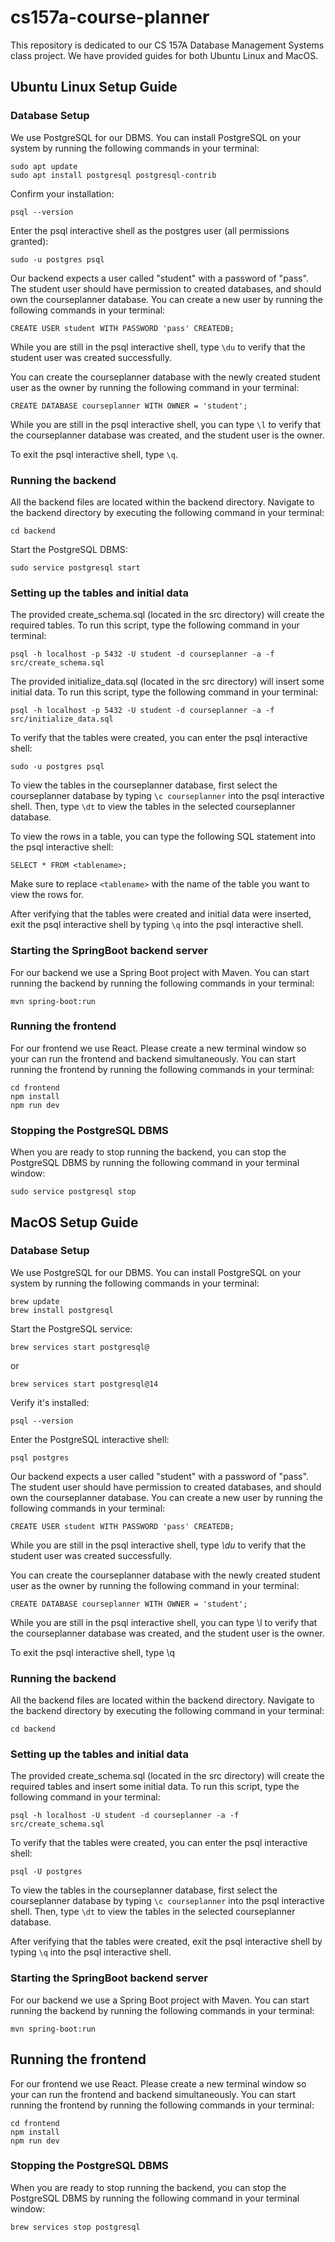 # cs157a-course-planner

This repository is dedicated to our CS 157A Database Management Systems class project. We have provided guides for both Ubuntu Linux and MacOS.

## Ubuntu Linux Setup Guide

### Database Setup

We use PostgreSQL for our DBMS. You can install PostgreSQL on your system by running the following commands in your terminal:

```
sudo apt update
sudo apt install postgresql postgresql-contrib
```

Confirm your installation:

```
psql --version
```

Enter the psql interactive shell as the postgres user (all permissions granted):

```
sudo -u postgres psql
```

Our backend expects a user called "student" with a password of "pass". The student user should have permission to created databases, and should own the courseplanner database. You can create a new user by running the following commands in your terminal:

```
CREATE USER student WITH PASSWORD 'pass' CREATEDB;
```

While you are still in the psql interactive shell, type `\du` to verify that the student user was created successfully.

You can create the courseplanner database with the newly created student user as the owner by running the following command in your terminal:

```
CREATE DATABASE courseplanner WITH OWNER = 'student';
```

While you are still in the psql interactive shell, you can type `\l` to verify that the courseplanner database was created, and the student user is the owner.

To exit the psql interactive shell, type `\q`.

### Running the backend

All the backend files are located within the backend directory. Navigate to the backend directory by executing the following command in your terminal:

```
cd backend
```

Start the PostgreSQL DBMS:

```
sudo service postgresql start
```

### Setting up the tables and initial data

The provided create_schema.sql (located in the src directory) will create the required tables. To run this script, type the following command in your terminal:

```
psql -h localhost -p 5432 -U student -d courseplanner -a -f src/create_schema.sql
```

The provided initialize_data.sql (located in the src directory) will insert some initial data. To run this script, type the following command in your terminal:

```
psql -h localhost -p 5432 -U student -d courseplanner -a -f src/initialize_data.sql
```

To verify that the tables were created, you can enter the psql interactive shell:

```
sudo -u postgres psql
```

To view the tables in the courseplanner database, first select the courseplanner database by typing `\c courseplanner` into the psql interactive shell. Then, type `\dt` to view the tables in the selected courseplanner database.

To view the rows in a table, you can type the following SQL statement into the psql interactive shell:

```
SELECT * FROM <tablename>;
```

Make sure to replace `<tablename>` with the name of the table you want to view the rows for.

After verifying that the tables were created and initial data were inserted, exit the psql interactive shell by typing `\q` into the psql interactive shell.

### Starting the SpringBoot backend server

For our backend we use a Spring Boot project with Maven. You can start running the backend by running the following commands in your terminal:

```
mvn spring-boot:run
```

### Running the frontend

For our frontend we use React. Please create a new terminal window so your can run the frontend and backend simultaneously. You can start running the frontend by running the following commands in your terminal:

```
cd frontend
npm install
npm run dev
```

### Stopping the PostgreSQL DBMS

When you are ready to stop running the backend, you can stop the PostgreSQL DBMS by running the following command in your terminal window:

```
sudo service postgresql stop
```

## MacOS Setup Guide

### Database Setup

We use PostgreSQL for our DBMS. You can install PostgreSQL on your system by running the following commands in your terminal:

```
brew update
brew install postgresql
```

Start the PostgreSQL service:

```
brew services start postgresql@
```

or

```
brew services start postgresql@14
```

Verify it's installed:

```
psql --version
```

Enter the PostgreSQL interactive shell:

```
psql postgres
```

Our backend expects a user called "student" with a password of "pass". The student user should have permission to created databases, and should own the courseplanner database. You can create a new user by running the following commands in your terminal:

```
CREATE USER student WITH PASSWORD 'pass' CREATEDB;
```

While you are still in the psql interactive shell, type _\du_ to verify that the student user was created successfully.

You can create the courseplanner database with the newly created student user as the owner by running the following command in your terminal:

```
CREATE DATABASE courseplanner WITH OWNER = 'student';
```

While you are still in the psql interactive shell, you can type \l to verify that the courseplanner database was created, and the student user is the owner.

To exit the psql interactive shell, type \q

### Running the backend

All the backend files are located within the backend directory. Navigate to the backend directory by executing the following command in your terminal:

```
cd backend
```

### Setting up the tables and initial data

The provided create_schema.sql (located in the src directory) will create the required tables and insert some initial data. To run this script, type the following command in your terminal:

```
psql -h localhost -U student -d courseplanner -a -f src/create_schema.sql
```

To verify that the tables were created, you can enter the psql interactive shell:

```
psql -U postgres
```

To view the tables in the courseplanner database, first select the courseplanner database by typing `\c courseplanner` into the psql interactive shell. Then, type `\dt` to view the tables in the selected courseplanner database.

After verifying that the tables were created, exit the psql interactive shell by typing `\q` into the psql interactive shell.

### Starting the SpringBoot backend server

For our backend we use a Spring Boot project with Maven. You can start running the backend by running the following commands in your terminal:

```
mvn spring-boot:run
```

## Running the frontend

For our frontend we use React. Please create a new terminal window so your can run the frontend and backend simultaneously. You can start running the frontend by running the following commands in your terminal:

```
cd frontend
npm install
npm run dev
```

### Stopping the PostgreSQL DBMS

When you are ready to stop running the backend, you can stop the PostgreSQL DBMS by running the following command in your terminal window:

```
brew services stop postgresql
```
